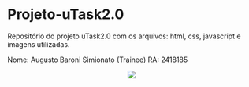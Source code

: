 # Projeto-uTask2.0
Repositório do projeto uTask2.0 com os arquivos: html, css, javascript e imagens utilizadas.

Nome: Augusto Baroni Simionato (Trainee)
RA: 2418185
<div align="center">
  <img src="https://user-images.githubusercontent.com/72254418/151614443-d5b8cece-0eb6-4807-8ffd-aed71ac04c8b.png" />
</div>

